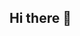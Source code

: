 ## Hi there 👋

<!--
**SiqiQin-ww/SiqiQin-ww** is a ✨ _special_ ✨ repository because its `README.md` (this file) appears on your GitHub profile.

## 你好，我是Siqi Qin
欢迎来到我的个人主页！  
我专注于环境、社会和治理（ESG）领域的研究，尤其是AI与数据分析在ESG报告中的应用。

## 我主要负责的的研究方向
- **AI驱动的ESG报告自动化**

## 我的项目
- [ESG智能研究与实践先锋计划](https://github.com/SiqiQin/ESG-project)
- [其他相关项目](https://github.com/SiqiQin/another-project)

## 联系我
- Email: Siqi.Qin22@student.xjtlu.edu.cn
